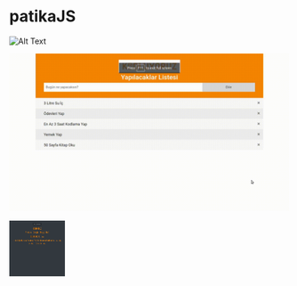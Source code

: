 # patikaJS
![Alt Text](https://github.com/Kodluyoruz/taskforce/raw/main/javascript/javascript-temel/odev3/figures/asiankitchen.gif)

![Alt Text](https://raw.githubusercontent.com/Kodluyoruz/taskforce/main/javascript/javascript-temel/odev2/figures/todolist.gif)

<img src=https://raw.githubusercontent.com/Kodluyoruz/taskforce/main/javascript/javascript-temel/odev1/figures/clock.gif width="100" height="100">
